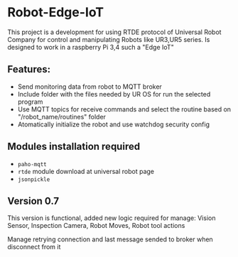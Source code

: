 # Robot-Edge-IoT

This project is a development for using RTDE protocol of Universal Robot Company for control and manipulating Robots like UR3,UR5 series. Is designed to work in a raspberry Pi 3,4 such a "Edge IoT"

## Features:

- Send monitoring data from robot to MQTT broker
- Include folder with the files needed by UR OS for run the selected program
- Use MQTT topics for receive commands and select the routine based on "/robot_name/routines" folder
- Atomatically initialize the robot and use watchdog security config

## Modules installation required

- `paho-mqtt`
- `rtde` module download at universal robot page
- `jsonpickle`

## Version 0.7

This version is functional, added new logic required for manage: Vision Sensor, Inspection Camera, Robot Moves, Robot tool actions

Manage retrying connection and last message sended to broker when disconnect from it
